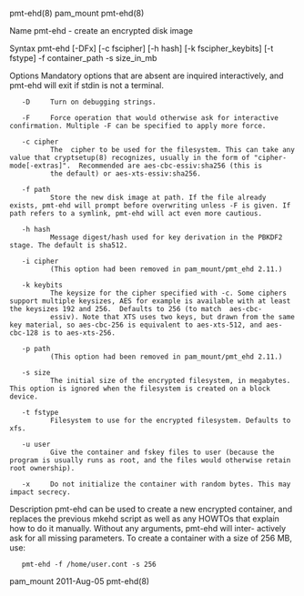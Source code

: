 pmt-ehd(8)                                                                                        pam_mount                                                                                        pmt-ehd(8)



Name
       pmt-ehd - create an encrypted disk image

Syntax
       pmt-ehd [-DFx] [-c fscipher] [-h hash] [-k fscipher_keybits] [-t fstype] -f container_path -s size_in_mb

Options
       Mandatory options that are absent are inquired interactively, and pmt-ehd will exit if stdin is not a terminal.

       -D     Turn on debugging strings.

       -F     Force operation that would otherwise ask for interactive confirmation. Multiple -F can be specified to apply more force.

       -c cipher
              The  cipher to be used for the filesystem. This can take any value that cryptsetup(8) recognizes, usually in the form of "cipher-mode[-extras]".  Recommended are aes-cbc-essiv:sha256 (this is
              the default) or aes-xts-essiv:sha256.

       -f path
              Store the new disk image at path. If the file already exists, pmt-ehd will prompt before overwriting unless -F is given. If path refers to a symlink, pmt-ehd will act even more cautious.

       -h hash
              Message digest/hash used for key derivation in the PBKDF2 stage. The default is sha512.

       -i cipher
              (This option had been removed in pam_mount/pmt_ehd 2.11.)

       -k keybits
              The keysize for the cipher specified with -c. Some ciphers support multiple keysizes, AES for example is available with at least the keysizes 192 and 256.  Defaults to 256 (to match  aes-cbc-
              essiv). Note that XTS uses two keys, but drawn from the same key material, so aes-cbc-256 is equivalent to aes-xts-512, and aes-cbc-128 is to aes-xts-256.

       -p path
              (This option had been removed in pam_mount/pmt_ehd 2.11.)

       -s size
              The initial size of the encrypted filesystem, in megabytes. This option is ignored when the filesystem is created on a block device.

       -t fstype
              Filesystem to use for the encrypted filesystem. Defaults to xfs.

       -u user
              Give the container and fskey files to user (because the program is usually runs as root, and the files would otherwise retain root ownership).

       -x     Do not initialize the container with random bytes. This may impact secrecy.

   Description
       pmt-ehd  can be used to create a new encrypted container, and replaces the previous mkehd script as well as any HOWTOs that explain how to do it manually.  Without any arguments, pmt-ehd will inter-
       actively ask for all missing parameters. To create a container with a size of 256 MB, use:

       pmt-ehd -f /home/user.cont -s 256



pam_mount                                                                                        2011-Aug-05                                                                                       pmt-ehd(8)
